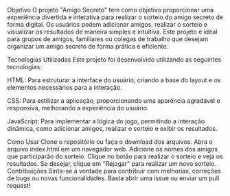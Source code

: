 Objetivo
O projeto "Amigo Secreto" tem como objetivo proporcionar uma experiência divertida e interativa para realizar o sorteio do amigo secreto de forma digital. Os usuários podem adicionar amigos, realizar o sorteio e visualizar os resultados de maneira simples e intuitiva. Este projeto é ideal para grupos de amigos, familiares ou colegas de trabalho que desejam organizar um amigo secreto de forma prática e eficiente.

Tecnologias Utilizadas
Este projeto foi desenvolvido utilizando as seguintes tecnologias:

HTML: Para estruturar a interface do usuário, criando a base do layout e os elementos necessários para a interação.

CSS: Para estilizar a aplicação, proporcionando uma aparência agradável e responsiva, melhorando a experiência do usuário.

JavaScript: Para implementar a lógica do jogo, permitindo a interação dinâmica, como adicionar amigos, realizar o sorteio e exibir os resultados.

Como Usar
Clone o repositório ou faça o download dos arquivos.
Abra o arquivo index.html em um navegador web.
Adicione os nomes dos amigos que participarão do sorteio.
Clique no botão para realizar o sorteio e veja os resultados.
Se desejar, clique em "Rejogar" para realizar um novo sorteio.
Contribuições
Sinta-se à vontade para contribuir com melhorias, correções de bugs ou novas funcionalidades. Basta abrir uma issue ou enviar um pull request!
